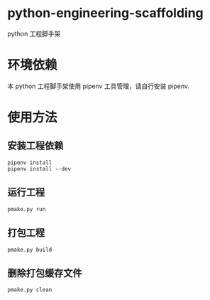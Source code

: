 # python-engineering-scaffolding
python 工程脚手架

# 环境依赖
本 python 工程脚手架使用 pipenv 工具管理，请自行安装 pipenv.

# 使用方法

## 安装工程依赖
```
pipenv install
pipenv install --dev
```

## 运行工程

```
pmake.py run
```

## 打包工程

```
pmake.py build
```

## 删除打包缓存文件

```
pmake.py clean
```
